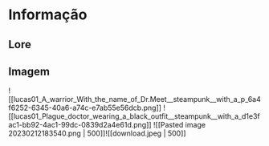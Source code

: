 # Informação

## Lore

## Imagem
![[lucas01_A_warrior_With_the_name_of_Dr.Meet__steampunk__with_a_p_6a4f6252-6345-40a6-a74c-e7ab55e56dcb.png]]
![[lucas01_Plague_doctor_wearing_a_black_outfit__steampunk__with_a_d1e3fac1-bb92-4ac1-99dc-0839d2a4e61d.png]]
![[Pasted image 20230212183540.png | 500]]![[download.jpeg | 500]]
